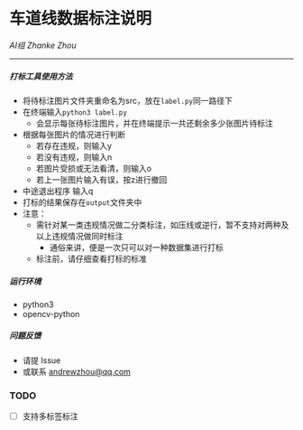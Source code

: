 # 车道线数据标注说明

*AI组 Zhanke Zhou*

------

##### 打标工具使用方法

- 将待标注图片文件夹重命名为src，放在`label.py`同一路径下
- 在终端输入`python3 label.py`
  - 会显示每张待标注图片，并在终端提示一共还剩余多少张图片待标注
- 根据每张图片的情况进行判断
  - 若存在违规，则输入y
  - 若没有违规，则输入n
  - 若图片受损或无法看清，则输入o
  - 若上一张图片输入有误，按z进行撤回
- 中途退出程序 输入q
- 打标的结果保存在`output`文件夹中
- 注意：
  - 需针对某一类违规情况做二分类标注，如压线或逆行，暂不支持对两种及以上违规情况做同时标注
    - 通俗来讲，便是一次只可以对一种数据集进行打标
  - 标注前，请仔细查看打标的标准

##### 运行环境

- python3
- opencv-python

##### 问题反馈

- 请提 Issue
- 或联系 andrewzhou@qq.com

### TODO

- [ ] 支持多标签标注